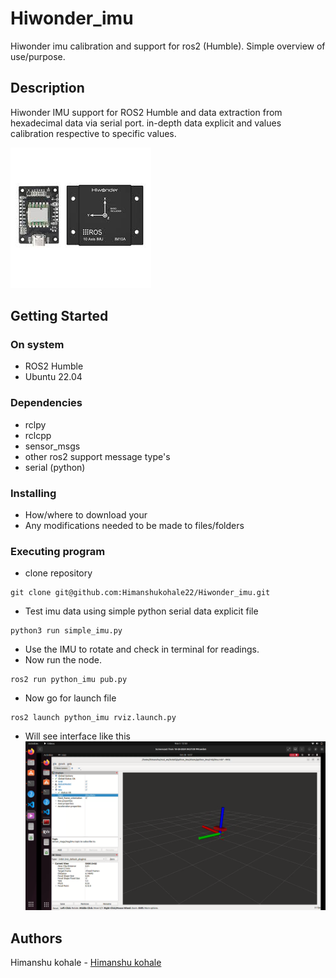 # Hiwonder_imu
Hiwonder imu calibration and support for ros2 (Humble).
Simple overview of use/purpose.

## Description

Hiwonder IMU support for ROS2 Humble and data extraction from hexadecimal data via serial port.
in-depth data explicit and values calibration respective to specific values.

![Hiwonder IMU](images/hiwonder_imu.jpeg)

## Getting Started

### On system 

* ROS2 Humble 
* Ubuntu 22.04

### Dependencies

* rclpy
* rclcpp
* sensor_msgs
* other ros2 support message type's
* serial (python)

### Installing

* How/where to download your 
* Any modifications needed to be made to files/folders

### Executing program

* clone repository 
```
git clone git@github.com:Himanshukohale22/Hiwonder_imu.git
```
* Test imu data using simple python serial data explicit file
```
python3 run simple_imu.py
```
* Use the IMU to rotate and check in terminal for readings.
* Now run the node.
```
ros2 run python_imu pub.py
```
* Now go for launch file 
```
ros2 launch python_imu rviz.launch.py
```
* Will see interface like this 
![imu](images/Screenshot%20from%202024-11-03%2012-53-59.png)

## Authors
Himanshu kohale - 
[Himanshu kohale](kohalehimanshu22@gmail.com)
